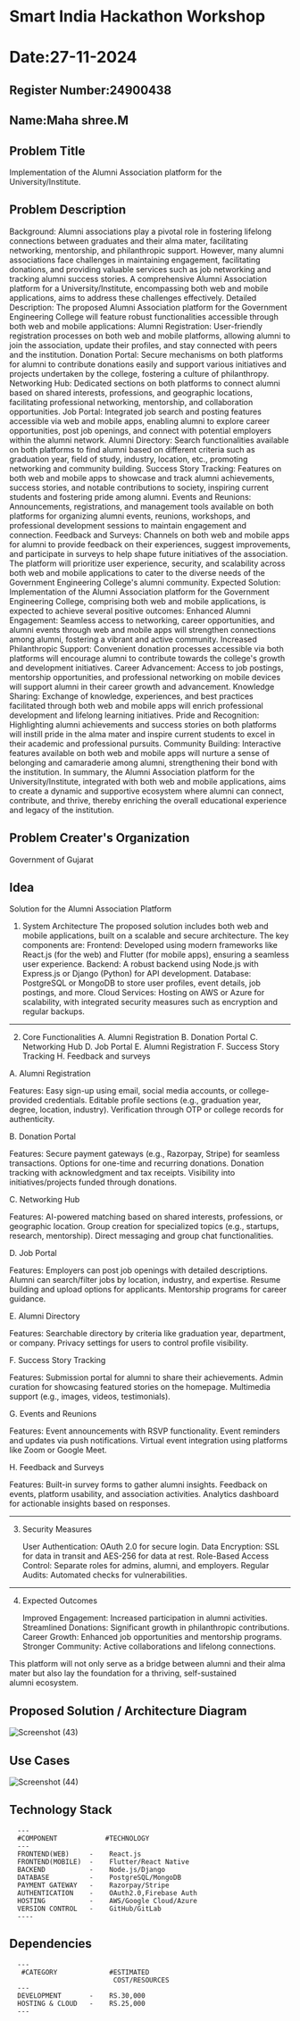 # Smart India Hackathon Workshop
# Date:27-11-2024
## Register Number:24900438
## Name:Maha shree.M
## Problem Title
Implementation of the Alumni Association platform for the University/Institute.
## Problem Description
Background: Alumni associations play a pivotal role in fostering lifelong connections between graduates and their alma mater, facilitating networking, mentorship, and philanthropic support. However, many alumni associations face challenges in maintaining engagement, facilitating donations, and providing valuable services such as job networking and tracking alumni success stories. A comprehensive Alumni Association platform for a University/Institute, encompassing both web and mobile applications, aims to address these challenges effectively. Detailed Description: The proposed Alumni Association platform for the Government Engineering College will feature robust functionalities accessible through both web and mobile applications: Alumni Registration: User-friendly registration processes on both web and mobile platforms, allowing alumni to join the association, update their profiles, and stay connected with peers and the institution. Donation Portal: Secure mechanisms on both platforms for alumni to contribute donations easily and support various initiatives and projects undertaken by the college, fostering a culture of philanthropy. Networking Hub: Dedicated sections on both platforms to connect alumni based on shared interests, professions, and geographic locations, facilitating professional networking, mentorship, and collaboration opportunities. Job Portal: Integrated job search and posting features accessible via web and mobile apps, enabling alumni to explore career opportunities, post job openings, and connect with potential employers within the alumni network. Alumni Directory: Search functionalities available on both platforms to find alumni based on different criteria such as graduation year, field of study, industry, location, etc., promoting networking and community building. Success Story Tracking: Features on both web and mobile apps to showcase and track alumni achievements, success stories, and notable contributions to society, inspiring current students and fostering pride among alumni. Events and Reunions: Announcements, registrations, and management tools available on both platforms for organizing alumni events, reunions, workshops, and professional development sessions to maintain engagement and connection. Feedback and Surveys: Channels on both web and mobile apps for alumni to provide feedback on their experiences, suggest improvements, and participate in surveys to help shape future initiatives of the association. The platform will prioritize user experience, security, and scalability across both web and mobile applications to cater to the diverse needs of the Government Engineering College's alumni community. Expected Solution: Implementation of the Alumni Association platform for the Government Engineering College, comprising both web and mobile applications, is expected to achieve several positive outcomes: Enhanced Alumni Engagement: Seamless access to networking, career opportunities, and alumni events through web and mobile apps will strengthen connections among alumni, fostering a vibrant and active community. Increased Philanthropic Support: Convenient donation processes accessible via both platforms will encourage alumni to contribute towards the college's growth and development initiatives. Career Advancement: Access to job postings, mentorship opportunities, and professional networking on mobile devices will support alumni in their career growth and advancement. Knowledge Sharing: Exchange of knowledge, experiences, and best practices facilitated through both web and mobile apps will enrich professional development and lifelong learning initiatives. Pride and Recognition: Highlighting alumni achievements and success stories on both platforms will instill pride in the alma mater and inspire current students to excel in their academic and professional pursuits. Community Building: Interactive features available on both web and mobile apps will nurture a sense of belonging and camaraderie among alumni, strengthening their bond with the institution. In summary, the Alumni Association platform for the University/Institute, integrated with both web and mobile applications, aims to create a dynamic and supportive ecosystem where alumni can connect, contribute, and thrive, thereby enriching the overall educational experience and legacy of the institution.
## Problem Creater's Organization
Government of Gujarat

## Idea
Solution for the Alumni Association Platform

1. System Architecture
  The proposed solution includes both web and mobile applications, built on a scalable and secure architecture. The key components are:
      Frontend: Developed using modern frameworks like React.js (for the web) and Flutter (for mobile apps), ensuring a seamless user experience.
      Backend: A robust backend using Node.js with Express.js or Django (Python) for API development.
      Database: PostgreSQL or MongoDB to store user profiles, event details, job postings, and more.
      Cloud Services: Hosting on AWS or Azure for scalability, with integrated security measures such as encryption and regular backups.
---
2. Core Functionalities
         A. Alumni Registration
         B. Donation Portal
         C. Networking Hub
         D. Job Portal
         E. Alumni Registration
         F. Success Story Tracking
         H. Feedback and surveys
   
A. Alumni Registration

   Features:
     Easy sign-up using email, social media accounts, or college-provided credentials.
     Editable profile sections (e.g., graduation year, degree, location, industry).
     Verification through OTP or college records for authenticity.

B. Donation Portal

   Features:
     Secure payment gateways (e.g., Razorpay, Stripe) for seamless transactions.
     Options for one-time and recurring donations.
     Donation tracking with acknowledgment and tax receipts.
     Visibility into initiatives/projects funded through donations.

C. Networking Hub

   Features:
     AI-powered matching based on shared interests, professions, or geographic location.
     Group creation for specialized topics (e.g., startups, research, mentorship).
     Direct messaging and group chat functionalities.

D. Job Portal

   Features:
     Employers can post job openings with detailed descriptions.
     Alumni can search/filter jobs by location, industry, and expertise.
     Resume building and upload options for applicants.
     Mentorship programs for career guidance.

E. Alumni Directory

   Features:
     Searchable directory by criteria like graduation year, department, or company.
     Privacy settings for users to control profile visibility.

F. Success Story Tracking

   Features:
     Submission portal for alumni to share their achievements.
     Admin curation for showcasing featured stories on the homepage.
     Multimedia support (e.g., images, videos, testimonials).

G. Events and Reunions

   Features:
      Event announcements with RSVP functionality.
      Event reminders and updates via push notifications.
      Virtual event integration using platforms like Zoom or Google Meet.
      
H. Feedback and Surveys

   Features:
      Built-in survey forms to gather alumni insights.
      Feedback on events, platform usability, and association activities.
      Analytics dashboard for actionable insights based on responses.

---
3. Security Measures

   User Authentication: OAuth 2.0 for secure login.
   Data Encryption: SSL for data in transit and AES-256 for data at rest.
   Role-Based Access Control: Separate roles for admins, alumni, and employers.
   Regular Audits: Automated checks for vulnerabilities.
---

4. Expected Outcomes

   Improved Engagement: Increased participation in alumni activities.
   Streamlined Donations: Significant growth in philanthropic contributions.
   Career Growth: Enhanced job opportunities and mentorship programs.
   Stronger Community: Active collaborations and lifelong connections.

This platform will not only serve as a bridge between alumni and their alma mater but also lay the foundation for a thriving, self-sustained alumni ecosystem.

## Proposed Solution / Architecture Diagram
![Screenshot (43)](https://github.com/user-attachments/assets/6b023a8d-1603-4472-8a1f-45fca4cf7547)

## Use Cases
![Screenshot (44)](https://github.com/user-attachments/assets/454c431c-67ba-432c-81b0-6e42a7ef941e)




## Technology Stack
      ---
      #COMPONENT            #TECHNOLOGY
      ---
      FRONTEND(WEB)     -    React.js
      FRONTEND(MOBILE)  -    Flutter/React Native
      BACKEND           -    Node.js/Django
      DATABASE          -    PostgreSQL/MongoDB
      PAYMENT GATEWAY   -    Razorpay/Stripe
      AUTHENTICATION    -    OAuth2.0,Firebase Auth
      HOSTING           -    AWS/Google Cloud/Azure
      VERSION CONTROL   -    GitHub/GitLab
      ----
## Dependencies
      ---
       #CATEGORY             #ESTIMATED
                              COST/RESOURCES
      ---
      DEVELOPMENT       -    RS.30,000
      HOSTING & CLOUD   -    RS.25,000
      ---
